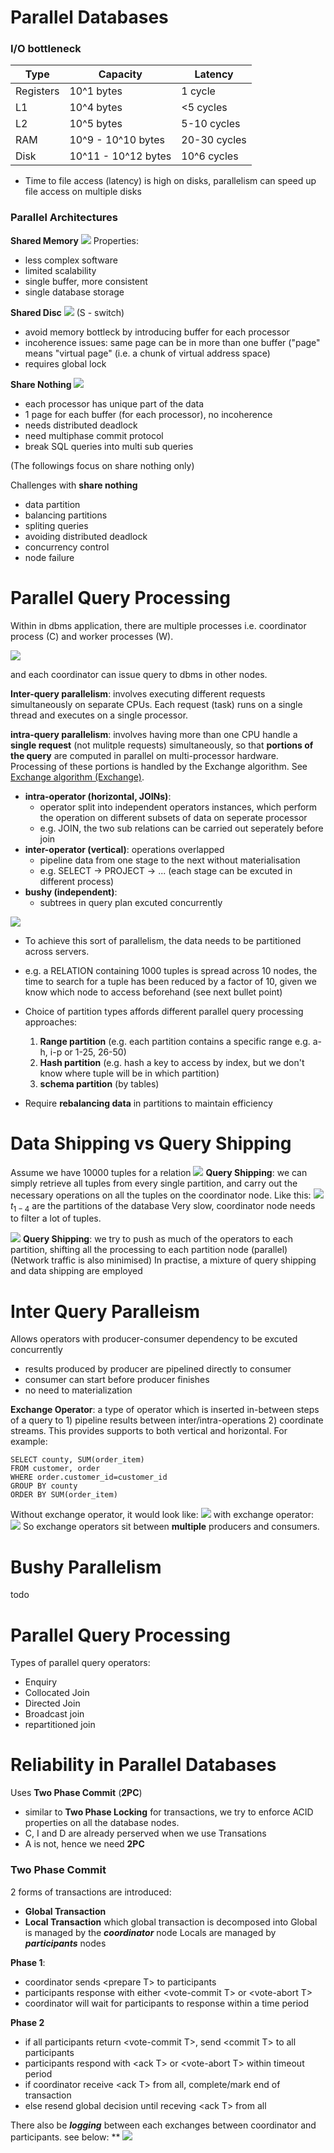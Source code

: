 # Parallel Databases

### I/O bottleneck

| Type      | Capacity            | Latency      |
|-----------|---------------------|--------------|
| Registers | 10^1 bytes          | 1 cycle      |
| L1        | 10^4 bytes          | <5 cycles    |
| L2        | 10^5 bytes          | 5-10 cycles  |
| RAM       | 10^9 - 10^10 bytes  | 20-30 cycles |
| Disk      | 10^11 - 10^12 bytes | 10^6 cycles  |

- Time to file access (latency) is high on disks, parallelism can speed up file access on multiple disks
 
### Parallel Architectures

**Shared Memory**
![](https://github.com/werdnakof/DatabaseNotes/blob/master/images/shared-memory-arch.png?raw=true)
Properties:
- less complex software
- limited scalability
- single buffer, more consistent
- single database storage

**Shared Disc**
![](https://github.com/werdnakof/DatabaseNotes/blob/master/images/shared-disc-arch.png?raw=true)
(S - switch)
- avoid memory bottleck by introducing buffer for each processor
- incoherence issues: same page can be in more than one buffer ("page" means "virtual page" (i.e. a chunk of virtual address space)
- requires global lock

**Share Nothing**
![](https://github.com/werdnakof/DatabaseNotes/blob/master/images/shared-nothing-arch.png?raw=true)
- each processor has unique part of the data
- 1 page for each buffer (for each processor), no incoherence
- needs distributed deadlock
- need multiphase commit protocol
- break SQL queries into multi sub queries

(The followings focus on share nothing only)

Challenges with **share nothing**
- data partition
- balancing partitions
- spliting queries
- avoiding distributed deadlock
- concurrency control
- node failure

# Parallel Query Processing

Within in dbms application, there are multiple processes i.e. coordinator process (C) and worker processes (W).

 ![](https://github.com/werdnakof/DatabaseNotes/blob/master/images/dbms-in-nodes.png?raw=true)

and each coordinator can issue query to dbms in other nodes.

**Inter-query parallelism**: involves executing different requests simultaneously on separate CPUs. Each request (task) runs on a single thread and executes on a single processor.

**intra-query parallelism**:  involves having more than one CPU handle a **single request** (not mulitple requests) simultaneously, so that **portions of the query** are computed in parallel on multi-processor hardware. Processing of these portions is handled by the Exchange algorithm. See  [Exchange algorithm (Exchange)](http://dcx.sybase.com/1200/en/dbusage/queryopt-exchange.html).

- **intra-operator (horizontal, JOINs)**: 
	- operator split into independent operators instances, 
	  which perform the operation on different subsets of data on seperate processor
	- e.g. JOIN, the two sub relations can be carried out seperately before join
- **inter-operator (vertical)**: operations overlapped
	- pipeline data from one stage to the next without materialisation
	- e.g. SELECT -> PROJECT -> ... (each stage can be excuted in different process)
- **bushy (independent)**: 
	- subtrees in query plan excuted concurrently

 ![](https://github.com/werdnakof/DatabaseNotes/blob/master/images/intra-query.png?raw=true)
 - To achieve this sort of parallelism, the data needs to be partitioned across servers.
 - e.g. a RELATION containing 1000 tuples is spread across 10 nodes, the time to search for a tuple has been reduced by a factor of 10, given we know which node to access beforehand (see next bullet point)
 - Choice of partition types affords different parallel query processing approaches:
	 1. **Range partition** (e.g. each partition contains a specific range e.g. a-h, i-p or 1-25, 26-50)
	 2. **Hash partition** (e.g. hash a key to access by index, but we don't know where tuple will be in which partition)
	 3. **schema partition** (by tables)

- Require **rebalancing data** in partitions to maintain efficiency

# Data Shipping vs Query Shipping
Assume we have 10000 tuples for a relation
![](https://github.com/werdnakof/DatabaseNotes/blob/master/images/data-shipping-2.png?raw=true)
**Query Shipping**: we can simply retrieve all tuples from every single partition, and carry out the necessary operations on all the tuples on the coordinator node. Like this:
![](https://github.com/werdnakof/DatabaseNotes/blob/master/images/data-shipping.png?raw=true)
$t_{1-4}$ are the partitions of the database
Very slow, coordinator node needs to filter a lot of tuples.

![](https://github.com/werdnakof/DatabaseNotes/blob/master/images/query-shipping.png?raw=true)
**Query Shipping**: we try to push as much of the operators to each partition, shifting all the processing to each partition node (parallel)
(Network traffic is also minimised)
In practise, a mixture of query shipping and data shipping are employed

# Inter Query Paralleism
Allows operators with producer-consumer dependency to be excuted concurrently
- results produced by producer are pipelined directly to consumer
- consumer can start before producer finishes
- no need to materialization

**Exchange Operator**: a type of operator which is inserted in-between steps of a query to 1) pipeline results between inter/intra-operations 2) coordinate streams. This provides supports to both vertical and horizontal. For example:
```
SELECT county, SUM(order_item)
FROM customer, order
WHERE order.customer_id=customer_id
GROUP BY county
ORDER BY SUM(order_item)
```
Without exchange operator, it would look like:
![](https://github.com/werdnakof/DatabaseNotes/blob/master/images/exchange-op-1.png?raw=true)
with exchange operator:
![](https://github.com/werdnakof/DatabaseNotes/blob/master/images/exchange-op-2.png?raw=true)
So exchange operators sit between **multiple** producers and consumers.

# Bushy Parallelism
todo

# Parallel Query Processing
Types of parallel query operators:
- Enquiry
- Collocated Join
- Directed Join
- Broadcast join
- repartitioned join

# Reliability in Parallel Databases
Uses **Two Phase Commit** (**2PC**)
- similar to **Two Phase Locking** for transactions, we try to enforce ACID properties on all the database nodes.
- C, I and D are already perserved when we use Transations
- A is not, hence we need **2PC**

### Two Phase Commit
2 forms of transactions are introduced:
- **Global Transaction**
- **Local Transaction** which global transaction is decomposed into
Global is managed by the **_coordinator_** node
Locals are managed by **_participants_** nodes

**Phase 1**:
- coordinator sends \<prepare T> to participants
- participants response with either \<vote-commit T> or \<vote-abort T>
- coordinator will wait for participants to response within a time period

**Phase 2**
- if all participants return \<vote-commit T>, send \<commit T> to all participants
- participants respond with \<ack T> or \<vote-abort T> within timeout period
- if coordinator receive \<ack T> from all, complete/mark end of transaction
- else resend global decision until receving \<ack T> from all

There also be **_logging_** between each exchanges between coordinator and participants. see below:
**
![](https://github.com/werdnakof/DatabaseNotes/blob/master/images/2PC-logging.png?raw=true)





<!--stackedit_data:
eyJoaXN0b3J5IjpbLTExMjAzNDI3NjQsLTI5Mzk5Mzg2NiwzNz
c2NjQ1NDAsLTQ2NDY5MjgwNyw1ODk5MTQ3MzYsMTQ1MDQ2NDA5
Miw3NTYyNTAzMjUsMTU0NjcwMTkzMywxODM3MDQyMzQzLC01Nz
gwMDI4NCwxNDc5OTI0MTI1LDMxMDY5MTU2NSw1NzA2NzY4ODYs
LTY4MjI1MDA1MywtMTY2MjA1MzgyMywxNjAzNjIwMDY5LDc1OT
UwNjIwMSwyODA0NDE0NDgsMTU1NDE1Mjk2LC0xODU2Nzg5MTM0
XX0=
-->
